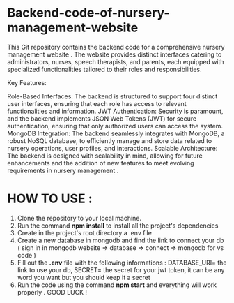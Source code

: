 # Backend-code-of-nursery-management-website
This Git repository contains the backend code for a comprehensive nursery management website . The website provides distinct interfaces catering to administrators, nurses, speech therapists, and parents, each equipped with specialized functionalities tailored to their roles and responsibilities.

Key Features:

Role-Based Interfaces: The backend is structured to support four distinct user interfaces, ensuring that each role has access to relevant functionalities and information.
JWT Authentication: Security is paramount, and the backend implements JSON Web Tokens (JWT) for secure authentication, ensuring that only authorized users can access the system.
MongoDB Integration: The backend seamlessly integrates with MongoDB, a robust NoSQL database, to efficiently manage and store data related to nursery operations, user profiles, and interactions.
Scalable Architecture: The backend is designed with scalability in mind, allowing for future enhancements and the addition of new features to meet evolving requirements in nursery management .

# HOW TO USE :
1. Clone the repository to your local machine.
2. Run the command **npm install** to install all the project's dependencies
3. Create in the project's root directory a .env file
4. Create a new database in mongodb and find the link to connect your db ( sign in in mongodb website => database => connect => mongodb for vs code )
5. Fill out the **.env** file with the following informations : DATABASE_URI= the link to use your db, SECRET= the secret for your jwt token, it can be any word you want but you should keep it a secret
6. Run the code using the command **npm start** and everything will work properly . 
GOOD LUCK !


